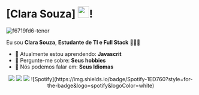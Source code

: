 # [Clara Souza] <img src="https://github.com/TheDudeThatCode/TheDudeThatCode/blob/master/Assets/Mario_Hello_Big.gif" width="30px">!

![f6719fd6-tenor](https://user-images.githubusercontent.com/132693611/236526455-712ed1ec-8e0d-4331-8998-819250f0899f.gif)

Eu sou <strong>Clara Souza</strong>, <strong>Estudante de TI e Full Stack</strong> 👨🏻‍💻 

- 🚀 Atualmente estou aprendendo: <strong>Javascrit </strong> 
- 💬 Pergunte-me sobre: <strong>Seus hobbies</strong>
- 📣 Nós podemos falar em: <strong>Seus Idiomas</strong>

<div align="center">

  <a href="#" alt="Gmail">
    <img src="https://img.shields.io/badge/-Gmail-FF0000?style=flat-square&labelColor=FF0000&logo=gmail&logoColor=white&link=LINK-DO-SEU-EMAIL"/></a>

  <a href="#" alt="Linkedin">
    <img src="https://img.shields.io/badge/-Linkedin-0e76a8?style=flat-square&logo=Linkedin&logoColor=white&link=LINK-DO-SEU-LINKEDIN" /></a>

  <a href="#" alt="Instagram">
    <img src="https://img.shields.io/badge/-Instagram-DF0174?style=flat-square&labelColor=DF0174&logo=instagram&logoColor=white&link=LINK-DO-SEU-INSTAGRAM"/></a>
![Spotify](https://img.shields.io/badge/Spotify-1ED760?style=for-the-badge&logo=spotify&logoColor=white)
</div>
